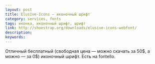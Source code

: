 ```yaml
---
layout: post
title: Elusive-Icons — иконочный шрифт
category: services, fonts
tags: иконка, иконочный шрифт, шрифт
link: http://shoestrap.org/downloads/elusive-icons-webfont/
description:
keywords:
---
```


<p>Отличный бесплатный (свободная цена — можно скачать за 50$, а можно — за 0$) иконочный шрифт. Есть на fontello.</p>
